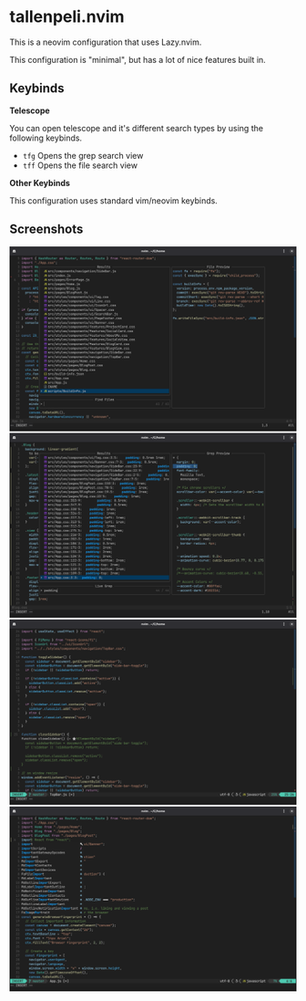 # tallenpeli.nvim

This is a neovim configuration that uses Lazy.nvim.

This configuration is "minimal", but has a lot of nice features built in.

## Keybinds

**Telescope**

You can open telescope and it's different search types by using the following keybinds.

- `tfg` Opens the grep search view
- `tff` Opens the file search view

**Other Keybinds**

This configuration uses standard vim/neovim keybinds.

## Screenshots

![Telescope File](./img/telescope.png)
![Telescope Grep](./img/grep.png)
![Supermaven](./img/supermaven.png)
![Autocomplete](./img/autocomplete.png)
